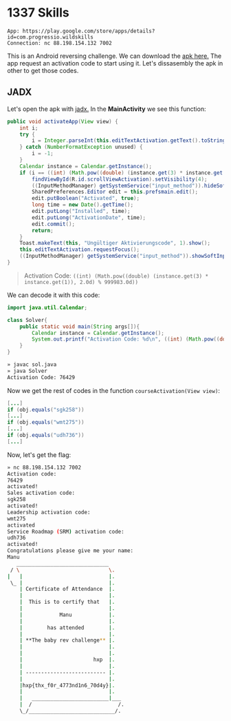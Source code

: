 # 1337 Skills
```
App: https://play.google.com/store/apps/details?id=com.progressio.wildskills
Connection: nc 88.198.154.132 7002
```

This is an Android reversing challenge. We can download the [apk here.](https://apkpure.com/es/wild-skills/com.progressio.wildskills)
The app request an activation code to start using it. Let's dissasembly the apk in other to get those codes.

## JADX

Let's open the apk with [jadx.](https://github.com/skylot/jadx)
In the **MainActivity** we see this function:
```java
public void activateApp(View view) {
    int i;
    try {
        i = Integer.parseInt(this.editTextActivation.getText().toString());
    } catch (NumberFormatException unused) {
        i = -1;
    }
    Calendar instance = Calendar.getInstance();
    if (i == ((int) (Math.pow((double) (instance.get(3) * instance.get(1)), 2.0d) % 999983.0d))) {
        findViewById(R.id.scrollViewActivation).setVisibility(4);
        ((InputMethodManager) getSystemService("input_method")).hideSoftInputFromWindow(this.editTextActivation.getWindowToken(), 0);
        SharedPreferences.Editor edit = this.prefsmain.edit();
        edit.putBoolean("Activated", true);
        long time = new Date().getTime();
        edit.putLong("Installed", time);
        edit.putLong("ActivationDate", time);
        edit.commit();
        return;
    }
    Toast.makeText(this, "Ungültiger Aktivierungscode", 1).show();
    this.editTextActivation.requestFocus();
    ((InputMethodManager) getSystemService("input_method")).showSoftInput(this.editTextActivation, 1);
}
```
> Activation Code: `((int) (Math.pow((double) (instance.get(3) * instance.get(1)), 2.0d) % 999983.0d))`

We can decode it with this code:
```java
import java.util.Calendar;

class Solver{  
    public static void main(String args[]){
        Calendar instance = Calendar.getInstance();
        System.out.printf("Activation Code: %d\n", ((int) (Math.pow((double) (instance.get(3) * instance.get(1)), 2.0d) % 999983.0d)));  
    }
}
```
```bash
» javac sol.java
» java Solver
Activation Code: 76429
```

Now we get the rest of codes in the function `courseActivation(View view)`:
```java
[...]
if (obj.equals("sgk258"))
[...]
if (obj.equals("wmt275"))
[...]
if (obj.equals("udh736"))
[...]
```

Now, let's get the flag:
```bash
» nc 88.198.154.132 7002
Activation code:
76429
activated!
Sales activation code:
sgk258
activated!
Leadership activation code:
wmt275
activated
Service Roadmap (SRM) activation code:
udh736
activated!
Congratulations please give me your name:
Manu
   ______________________________
 / \                             \.
|   |                            |.
 \_ |                            |.
    | Certificate of Attendance  |.
    |                            |.
    |  This is to certify that   |.
    |                            |.
    |            Manu            |.
    |                            |.
    |        has attended        |.
    |                            |.
    | **The baby rev challenge** |.
    |                            |.
    |                            |.
    |                       hxp  |.
    |                            |.
    | -------------------------- |.
    |                            |.
    |hxp{thx_f0r_4773nd1n6_70d4y}|.
    |                            |.
    |   _________________________|___
    |  /                            /.
    \_/____________________________/.

```
